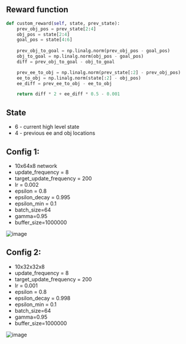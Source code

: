 ## Reward function
```py
def custom_reward(self, state, prev_state):
    prev_obj_pos = prev_state[2:4]
    obj_pos = state[2:4]
    goal_pos = state[4:6]
    
    prev_obj_to_goal = np.linalg.norm(prev_obj_pos - goal_pos)
    obj_to_goal = np.linalg.norm(obj_pos - goal_pos)
    diff = prev_obj_to_goal - obj_to_goal

    prev_ee_to_obj = np.linalg.norm(prev_state[:2] - prev_obj_pos)
    ee_to_obj = np.linalg.norm(state[:2] - obj_pos)
    ee_diff = prev_ee_to_obj - ee_to_obj

    return diff * 2 + ee_diff * 0.5 - 0.001
```

## State
* 6 - current high level state 
* 4 - previous ee and obj locations

## Config 1:
* 10x64x8 network
* update_frequency = 8
* target_update_frequency = 200
* lr = 0.002
* epsilon = 0.8
* epsilon_decay = 0.995
* epsilon_min = 0.1
* batch_size=64
* gamma=0.95
* buffer_size=1000000

![image](https://github.com/user-attachments/assets/b3b8a15b-be3a-4020-9e59-bf043755247b)


## Config 2: 
* 10x32x32x8
* update_frequency = 8
* target_update_frequency = 200
* lr = 0.001
* epsilon = 0.8
* epsilon_decay = 0.998
* epsilon_min = 0.1
* batch_size=64
* gamma=0.95
* buffer_size=1000000

![image](https://github.com/user-attachments/assets/c98c70e9-a7f0-4755-8193-3ac11ecc16da)
